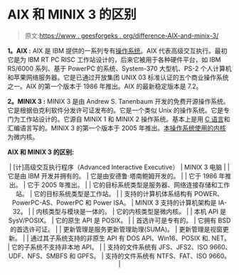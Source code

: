 # AIX 和 MINIX 3 的区别

> 原文:[https://www . geesforgeks . org/difference-AIX-and-minix-3/](https://www.geeksforgeeks.org/difference-between-aix-and-minix-3/)

**1。AIX :**
AIX 是 IBM 提供的一系列专有[操作系统](https://www.geeksforgeeks.org/introduction-of-operating-system-set-1/)。AIX 代表高级交互执行。最初它是为 IBM RT PC RISC 工作站设计的，后来它被用于各种硬件平台，如 IBM RS/6000 系列、基于 PowerPC 的系统、System-370 大型机、PS-2 个人计算机和苹果网络服务器。它是已通过开放集团 UNIX 03 标准认证的五个商业操作系统之一。AIX 的第一个版本于 1986 年推出。AIX 的最新稳定版本是 7.2。

**2。MINIX 3 :**
MINIX 3 是由 Andrew S. Tanenbaum 开发的免费开源操作系统。它是根据伯克利软件分发许可证发布的。它是一个类似 Unix 的操作系统。它是专门为工作站设计的。它源自 MINIX 1 和 MINIX 2 操作系统。基本上是用 [C 语言](https://www.geeksforgeeks.org/c-language-set-1-introduction/)和汇编语言写的。MINIX 3 的第一个版本于 2005 年推出。[本操作系统使用的内核](https://www.geeksforgeeks.org/the-linux-kernel/)为微内核。

**AIX 和 MINIX 3 的区别:**

<center>

| [计]高级交互执行程序（Advanced Interactive Executive） | MINIX 3 电脑 |
| 它是由 IBM 开发并拥有的。 | 它是由安德鲁·塔南鲍姆开发的。 |
| 它于 1986 年推出。 | 它于 2005 年推出。 |
| 它的目标系统类型是服务器、网络连接存储和工作站。 | 它的目标系统类型是工作站。 |
| 支持的计算机体系结构有 POWER、PowerPC-AS、PowerPC 和 Power ISA。 | MINIX 3 支持的计算机架构是 IA-32。 |
| 内核类型与模块是一体的。 | 它的内核类型是微内核。 |
| 本机 API 是 SysV/POSIX。 | 它的原生 API 是 POSIX。 |
| 首选许可是专有的。 | 它拥有 BSD 的首选许可证。 |
| 更新管理是服务更新管理助理(SUMA)。 | 更新管理是视窗更新。 |
| 通过其子系统支持的非原生 API 有 DOS API、Win16、POSIX 和. NET。 | 它的子系统不支持非本地 API。 |
| 支持的文件系统有 JFS、JFS2、ISO 9660、UDF、NFS、SMBFS 和 GPFS。 | 支持的文件系统有 NTFS、FAT、ISO 9660。 |

</center>